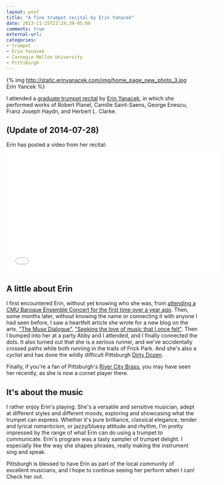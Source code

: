 ```yaml
---
layout: post
title: "A fine trumpet recital by Erin Yanacek"
date: 2013-11-25T22:24:39-05:00
comments: true
external-url: 
categories: 
- trumpet
- Erin Yanacek
- Carnegie Mellon University
- Pittsburgh
---
```

{% img http://static.erinyanacek.com/img/home_page_new_photo_3.jpg Erin Yancek %}

I attended a [graduate trumpet recital](http://www.music.cmu.edu/events/282) by [Erin Yanacek](http://erinyanacek.com/), in which she performed works of Robert Planel, Camille Saint-Saens, George Enescu, Franz Joseph Haydn, and Herbert L. Clarke.

## (Update of 2014-07-28)

Erin has posted a video from her recital:

<iframe width="560" height="315" src="//www.youtube.com/embed/oBV4u360Ats" frameborder="0" allowfullscreen></iframe>

## A little about Erin

I first encountered Erin, without yet knowing who she was, from [attending a CMU Baroque Ensemble Concert for the first time over a year ago](/blog/2012/04/29/attending-my-first-cmu-baroque-ensemble-concert/). Then, some months later, without knowing the name or connecting it with anyone I had seen before, I saw a heartfelt article she wrote for a new blog on the arts, ["The Muse Dialogue"](http://musedialogue.org/), ["Seeking the love of music that I once felt"](http://musedialogue.org/2013/02/11/seeking-the-love-of-music-that-i-once-felt/). Then I bumped into her at a party Abby and I attended, and I finally connected the dots. It also turned out that she is a serious runner, and we've accidentally crossed paths while both running in the trails of Frick Park. And she's also a cyclist and has done the wildly difficult Pittsburgh [Dirty Dozen](http://www.dannychew.com/dd_11.html).

Finally, if you're a fan of Pittsburgh's [River City Brass](http://www.rivercitybrass.org/), you may have seen her recently, as she is now a cornet player there.

## It's about the music

I rather enjoy Erin's playing. She's a versatile and sensitive musician, adept at different styles and different moods, exploring and showcasing what the trumpet can express. Whether it's pure brilliance, classical elegance, tender and lyrical romanticism, or jazzy/bluesy attitude and rhythm, I'm pretty impressed by the range of what Erin can do using a trumpet to communicate. Erin's program was a tasty sampler of trumpet delight. I especially like the way she shapes phrases, really making the instrument sing and speak.

Pittsburgh is blessed to have Erin as part of the local community of excellent musicians, and I hope to continue seeing her perform when I can! Check her out.
